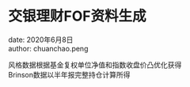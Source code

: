 # 交银理财FOF资料生成
date: 2020年6月8日  
author: chuanchao.peng


风格数据根据基金复权单位净值和指数收盘价凸优化获得  
Brinson数据以半年报完整持仓计算所得